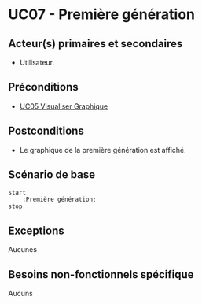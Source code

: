 # UC07 - Première génération

## Acteur(s) primaires et secondaires

* Utilisateur.

## Préconditions

* [UC05 Visualiser Graphique](UC05.md)

## Postconditions

* Le graphique de la première génération est affiché.

## Scénario de base

```plantuml
start
    :Première génération;
stop
```

## Exceptions

Aucunes

## Besoins non-fonctionnels spécifique

Aucuns

